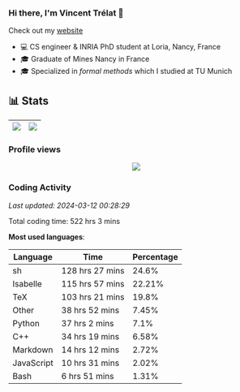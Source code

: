 ### Hi there, I'm Vincent Trélat 👋

Check out my [website](https://vtrelat.github.io)

-   💻 CS engineer & INRIA PhD student at Loria, Nancy, France
-   🎓 Graduate of Mines Nancy in France
-   🎓 Specialized in _formal methods_ which I studied at TU Munich

## 📊 **Stats**

| <img align="center" src="https://readme-stats.clckblog.space/api?username=VTrelat&show_icons=true&include_all_commits=true&theme=tokyonight&hide_border=true" /> | <img align="center" src="https://readme-stats.clckblog.space/api/top-langs/?username=VTrelat&layout=compact&theme=tokyonight&hide_border=true" /> |
| ---------------------------------------------------------------------------------------------------------------------------------------------------------------- | ------------------------------------------------------------------------------------------------------------------------------------------------- |

### Profile views

<p align="center">
 <img src="https://profile-counter.glitch.me/VTrelat/count.svg" />
</p>

<!--automations-->
### Coding Activity
_Last updated: 2024-03-12 00:28:29_

Total coding time: 522 hrs 3 mins

**Most used languages**:

| Language | Time | Percentage |
| ------------- | ------------- | ------------- |
| sh | 128 hrs 27 mins | 24.6% |
| Isabelle | 115 hrs 57 mins | 22.21% |
| TeX | 103 hrs 21 mins | 19.8% |
| Other | 38 hrs 52 mins | 7.45% |
| Python | 37 hrs 2 mins | 7.1% |
| C++ | 34 hrs 19 mins | 6.58% |
| Markdown | 14 hrs 12 mins | 2.72% |
| JavaScript | 10 hrs 31 mins | 2.02% |
| Bash | 6 hrs 51 mins | 1.31% |

